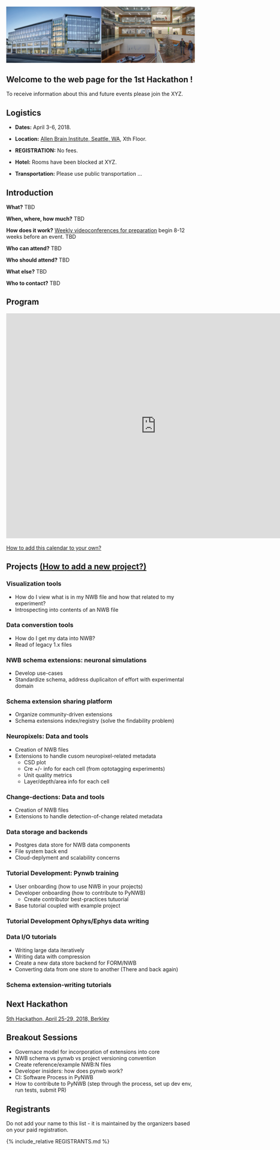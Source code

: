<a href="http://www.alleninstitute.org/"><img alt="Allen Brain Institute" src="AllenBrainInstitute.png"></a>

## Welcome to the web page for the 1st Hackathon !

To receive information about this and future events please join the XYZ.

## Logistics

- **Dates:** April  3-6, 2018.
- **Location:** [Allen Brain Institute, Seattle, WA](https://www.google.com/maps/place/Allen+Institute/@47.6251853,-122.3412859,17z/data=!3m1!4b1!4m5!3m4!1s0x5490150705cb5703:0x499c58d72a7bcf9!8m2!3d47.6251817!4d-122.3390919), Xth Floor.

- **REGISTRATION:** No fees.

- **Hotel:** Rooms have been blocked at XYZ.

- **Transportation:** Please use public transportation ...

## Introduction

**What?** TBD

**When, where, how much?** TBD

**How does it work?** [Weekly videoconferences for preparation](PreparatoryMeetings.md) begin 8-12 weeks before an event. TBD

**Who can attend?** TBD

**Who should attend?** TBD

**What else?** TBD


**Who to contact?** TBD

## Program

<iframe src="https://calendar.google.com/calendar/embed?src=kitware.com_ahhdp7hjcota17juvara05luc4%40group.calendar.google.com&ctz=America%2FSeattle&dates=20180403%2F20180406&hours=0800%2F2000&mode=WEEK" style="border: 0" width="800" height="600" frameborder="0" scrolling="no"></iframe>

[How to add this calendar to your own?](Calendar/README.md)


## Projects [(How to add a new project?)](Projects/README.md)

<a name="ProjectsList"/>

### Visualization tools

- How do I view what is in my NWB file and how that related to my experiment?
- Introspecting into contents of an NWB file

### Data converstion tools

- How do I get my data into NWB?
- Read of legacy 1.x files

### NWB schema extensions: neuronal simulations

- Develop use-cases
- Standardize schema, address duplicaiton of effort with experimental domain

### Schema extension sharing platform

- Organize community-driven extensions
- Schema extensions index/registry (solve the findability problem)


### Neuropixels: Data and tools

- Creation of NWB files
- Extensions to handle cusom neuropixel-related metadata
  - CSD plot
  - Cre +/- info for each cell (from optotagging experiments)
  - Unit quality metrics
  - Layer/depth/area info for each cell

### Change-dections: Data and tools

- Creation of NWB files
- Extensions to handle detection-of-change related metadata

### Data storage and backends

- Postgres data store for NWB data components
- File system back end
- Cloud-deplyment and scalability concerns

### Tutorial Development: Pynwb training

- User onboarding (how to use NWB in your projects)
- Developer onboarding (how to contribute to PyNWB)
  - Create contributor best-practices tutuorial 
- Base tutorial coupled with example project

### Tutorial Development Ophys/Ephys data writing

### Data I/O tutorials

- Writing large data iteratively
- Writing data with compression
- Create a new data store backend for FORM/NWB
- Converting data from one store to another (There and back again)

### Schema extension-writing tutorials

## Next Hackathon

[5th Hackathon, April 25-29, 2018, Berkley](../HCK05_2018_Berkeley/README.md)

<a name="BreakoutSessions"/>

## Breakout Sessions

- Governace model for incorporation of extensions into core
- NWB schema vs pynwb vs project versioning convention
- Create reference/example NWB:N files
- Developer insiders: how does pynwb work?
- CI: Software Process in PyNWB
- How to contribute to PyNWB (step through the process, set up dev env, run tests, submit PR)


## Registrants

Do not add your name to this list - it is maintained by the organizers based on your paid registration.

<!-- ORGANIZERS: please edit REGISTRANTS.md -->

{% include_relative REGISTRANTS.md %}
